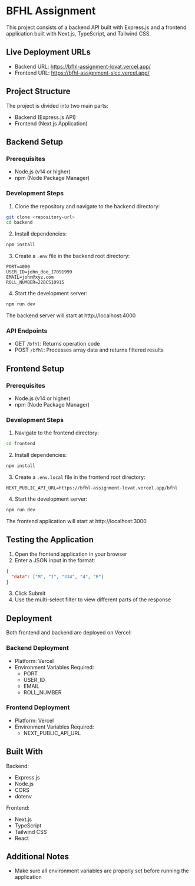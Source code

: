 # BFHL Assignment

This project consists of a backend API built with Express.js and a frontend application built with Next.js, TypeScript, and Tailwind CSS.

## Live Deployment URLs

- Backend URL: https://bfhl-assignment-lovat.vercel.app/
- Frontend URL: https://bfhl-assignment-slcc.vercel.app/

## Project Structure

The project is divided into two main parts:
- Backend (Express.js API)
- Frontend (Next.js Application)

## Backend Setup

### Prerequisites
- Node.js (v14 or higher)
- npm (Node Package Manager)

### Development Steps

1. Clone the repository and navigate to the backend directory:
```bash
git clone <repository-url>
cd backend
```

2. Install dependencies:
```bash
npm install
```

3. Create a `.env` file in the backend root directory:
```env
PORT=4000
USER_ID=john_doe_17091999
EMAIL=john@xyz.com
ROLL_NUMBER=22BCS10915
```

4. Start the development server:
```bash
npm run dev
```

The backend server will start at http://localhost:4000

### API Endpoints

- GET `/bfhl`: Returns operation code
- POST `/bfhl`: Processes array data and returns filtered results

## Frontend Setup

### Prerequisites
- Node.js (v14 or higher)
- npm (Node Package Manager)

### Development Steps

1. Navigate to the frontend directory:
```bash
cd frontend
```

2. Install dependencies:
```bash
npm install
```

3. Create a `.env.local` file in the frontend root directory:
```env
NEXT_PUBLIC_API_URL=https://bfhl-assignment-lovat.vercel.app/bfhl
```

4. Start the development server:
```bash
npm run dev
```

The frontend application will start at http://localhost:3000

## Testing the Application

1. Open the frontend application in your browser
2. Enter a JSON input in the format:
```json
{
  "data": ["M", "1", "334", "4", "B"]
}
```
3. Click Submit
4. Use the multi-select filter to view different parts of the response

## Deployment

Both frontend and backend are deployed on Vercel:

### Backend Deployment
- Platform: Vercel
- Environment Variables Required:
  - PORT
  - USER_ID
  - EMAIL
  - ROLL_NUMBER

### Frontend Deployment
- Platform: Vercel
- Environment Variables Required:
  - NEXT_PUBLIC_API_URL

## Built With

Backend:
- Express.js
- Node.js
- CORS
- dotenv

Frontend:
- Next.js
- TypeScript
- Tailwind CSS
- React

## Additional Notes

- Make sure all environment variables are properly set before running the application
